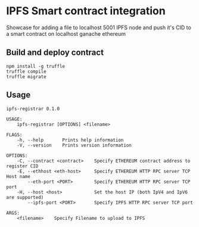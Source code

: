 # IPFS Smart contract integration

Showcase for adding a file to localhost 5001 IPFS node and push it's CID to a smart contract on localhost ganache ethereum

## Build and deploy contract

```
npm install -g truffle
truffle compile
truffle migrate
```

## Usage

```
ipfs-registrar 0.1.0

USAGE:
    ipfs-registrar [OPTIONS] <filename>

FLAGS:
    -h, --help       Prints help information
    -V, --version    Prints version information

OPTIONS:
    -C, --contract <contract>    Specify ETHEREUM contract address to register CID
    -E, --ethhost <eth-host>     Specify ETHEREUM HTTP RPC server TCP Host name
        --eth-port <PORT>        Specify ETHEREUM HTTP RPC server TCP port
    -H, --host <host>            Set the host IP (both IpV4 and IpV6 are supported)
        --ipfs-port <PORT>       Specify IPFS HTTP RPC server TCP port

ARGS:
    <filename>    Specify Filename to upload to IPFS
```